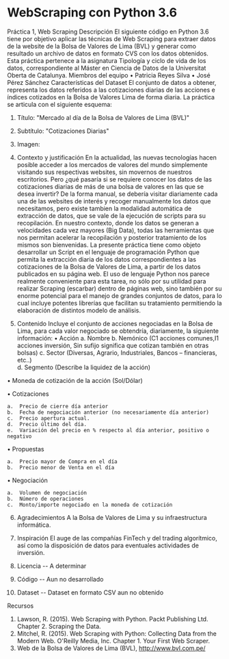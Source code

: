 # WebScraping con Python 3.6
Práctica 1, Web Scraping
Descripción
El siguiente código en Python 3.6 tiene por objetivo aplicar las técnicas de Web Scraping para extraer datos de la website de la Bolsa de Valores de Lima (BVL) y generar como resultado un archivo de datos en formato CVS con los datos obtenidos.  
Esta práctica pertenece a la asignatura Tipología y ciclo de vida de los datos, correspondiente al Máster en Ciencia de Datos de la Universitat Oberta de Catalunya. 
Miembros del equipo
•	Patricia Reyes Silva
•	José Pérez Sánchez
Características del Dataset
El conjunto de datos a obtener, representa los datos referidos a las cotizaciones diarias de las acciones e índices cotizados en la Bolsa de Valores Lima de forma diaria. 
La práctica se articula con el siguiente esquema:
1.	Título: "Mercado al día de la Bolsa de Valores de Lima (BVL)"
2.	Subtítulo: "Cotizaciones Diarias"
3.	Imagen: 
 
4.	Contexto y justificación
En la actualidad, las nuevas tecnologías hacen posible acceder a los mercados de valores del mundo simplemente visitando sus respectivas websites, sin movernos de nuestros escritorios.   Pero ¿qué pasaría si se requiere conocer los datos de las cotizaciones diarias de más de una bolsa de valores en las que se desea invertir? De la forma manual, se debería visitar diariamente cada una de las websites de interés y recoger manualmente los datos que necesitamos, pero existe tambien la modalidad automática de extracción de datos, que se vale de la ejecución de scripts para su recopilación.  En nuestro contexto, donde los datos se generan a velocidades cada vez mayores (Big Data), todas las herramientas que nos permitan acelerar la recopilación y posterior tratamiento de los mismos son bienvenidas.
La presente práctica tiene como objeto desarrollar un Script en el lenguaje de programación Python que  permita la extracción diaria de los datos correspondientes a las cotizaciones de la Bolsa de Valores de Lima, a partir de los datos publicados en su página web.
El uso de lenguaje Python nos parece realmente conveniente para esta tarea, no sólo por su utilidad para realizar Scraping (escarbar)  dentro de páginas web, sino también por su enorme potencial para el manejo de grandes conjuntos de datos, para lo cual incluye potentes librerías que facilitan su tratamiento permitiendo la elaboración de distintos modelo de análisis.

5.	Contenido
Incluye el conjunto de acciones negociadas en la Bolsa de Lima, para cada valor negociado se obtendría, diariamente, la siguiente información:
•	Acción
    a.	Nombre
    b.	Nemónico  (C1 acciones comunes,I1 acciones inversión, Sin sufijo significa que cotizan también en otras bolsas)
    c.	Sector (Diversas, Agrario, Industriales, Bancos – financieras, etc..)             
    d.	Segmento (Describe la liquidez de la acción)

•	Moneda de cotización de la acción (Sol/Dólar)

•	Cotizaciones

    a.	Precio de cierre día anterior
    b.	Fecha de negociación anterior (no necesariamente día anterior)
    c.	Precio apertura actual.
    d.	Precio último del día.
    e.	Variación del precio en % respecto al día anterior, positivo o negativo

•	Propuestas

    a.	Precio mayor de Compra en el día
    b.	Precio menor de Venta en el día

•	Negociación

    a.	Volumen de negociación
    b.	Número de operaciones    
    c.	Monto/importe negociado en la moneda de cotización
    
6.	Agradecimientos
A la Bolsa de Valores de Lima y su infraestructura informática.

7.	Inspiración
El auge de las compañías FinTech y del trading algorítmico, así como la disposición de datos para eventuales actividades de inversión.

8.	Licencia
-- A determinar
9.	Código
-- Aun no desarrollado
10.	Dataset
-- Dataset en formato CSV aun no obtenido

Recursos
1.	Lawson, R. (2015). Web Scraping with Python. Packt Publishing Ltd. Chapter 2. Scraping the Data.
2.	Mitchel, R. (2015). Web Scraping with Python: Collecting Data from the Modern Web. O'Reilly Media, Inc. Chapter 1. Your First Web Scraper.
3.	Web de la Bolsa de Valores de Lima (BVL), http://www.bvl.com.pe/
